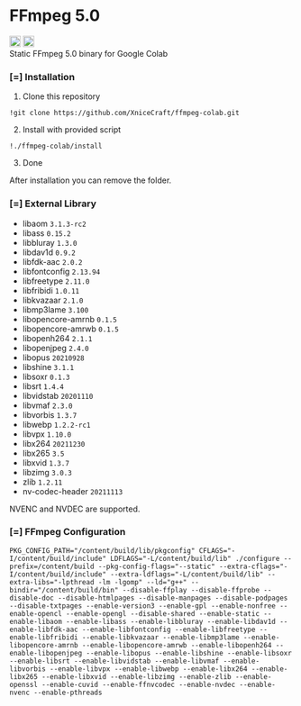 # FFmpeg 5.0
<div style="display: inline">
<img src="https://icon-library.com/images/ffmpeg-icon/ffmpeg-icon-20.jpg" style="width: 20px; height: 20px;">
<img src="https://colab.research.google.com/img/colab_favicon_256px.png" style="width: 20px; height: 20px;">
<div>
Static FFmpeg 5.0 binary for Google Colab

### [=] Installation
1. Clone this repository
```
!git clone https://github.com/XniceCraft/ffmpeg-colab.git
```
2. Install with provided script
```
!./ffmpeg-colab/install
```
3. Done

After installation you can remove the folder.

### [=] External Library
* libaom ```3.1.3-rc2```
* libass ```0.15.2```
* libbluray ```1.3.0```
* libdav1d ```0.9.2```
* libfdk-aac ```2.0.2```
* libfontconfig ```2.13.94```
* libfreetype ```2.11.0```
* libfribidi ```1.0.11```
* libkvazaar ```2.1.0```
* libmp3lame ```3.100```
* libopencore-amrnb ```0.1.5```
* libopencore-amrwb ```0.1.5```
* libopenh264 ```2.1.1```
* libopenjpeg ```2.4.0```
* libopus ```20210928```
* libshine ```3.1.1```
* libsoxr ```0.1.3```
* libsrt ```1.4.4```
* libvidstab ```20201110```
* libvmaf ```2.3.0```
* libvorbis ```1.3.7```
* libwebp ```1.2.2-rc1```
* libvpx ```1.10.0```
* libx264 ```20211230```
* libx265 ```3.5```
* libxvid ```1.3.7```
* libzimg ```3.0.3```
* zlib ```1.2.11```
* nv-codec-header ```20211113```

NVENC and NVDEC are supported.

### [=] FFmpeg Configuration
```
PKG_CONFIG_PATH="/content/build/lib/pkgconfig" CFLAGS="-I/content/build/include" LDFLAGS="-L/content/build/lib" ./configure --prefix=/content/build --pkg-config-flags="--static" --extra-cflags="-I/content/build/include" --extra-ldflags="-L/content/build/lib" --extra-libs="-lpthread -lm -lgomp" --ld="g++" --bindir="/content/build/bin" --disable-ffplay --disable-ffprobe --disable-doc --disable-htmlpages --disable-manpages --disable-podpages --disable-txtpages --enable-version3 --enable-gpl --enable-nonfree --enable-opencl --enable-opengl --disable-shared --enable-static --enable-libaom --enable-libass --enable-libbluray --enable-libdav1d --enable-libfdk-aac --enable-libfontconfig --enable-libfreetype --enable-libfribidi --enable-libkvazaar --enable-libmp3lame --enable-libopencore-amrnb --enable-libopencore-amrwb --enable-libopenh264 --enable-libopenjpeg --enable-libopus --enable-libshine --enable-libsoxr --enable-libsrt --enable-libvidstab --enable-libvmaf --enable-libvorbis --enable-libvpx --enable-libwebp --enable-libx264 --enable-libx265 --enable-libxvid --enable-libzimg --enable-zlib --enable-openssl --enable-cuvid --enable-ffnvcodec --enable-nvdec --enable-nvenc --enable-pthreads
```
